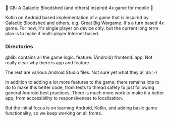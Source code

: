 :tada: GB: A Galactic Bloodshed (and others) inspired 4x game for mobile :tada:

Kotlin on Android based implementation of a game that is inspired by Galactic Bloodshed and others, e.g. Great Big 
Wargame. It's a turn based 4x game. For now, it's single player on device only, but the current long term plan is to 
make it multi-player Internet based.


### Directories

gblib: contains all the game logic.
feature: (Android) frontend.
app: Not really clear why there is app and feature.

The rest are various Android Studio files. Not sure yet what they all do :-)

In addition to adding a lot more features to the game, there remains lots to do to make this better code, from tests 
to thread safety to just following general Android best practices. There is much more work to make it a better app, 
from accessibility to responsiveness to localization. 

But the initial focus is on learning Android, Kotlin, and adding basic game functionality, so we keep working on all 
fronts.

